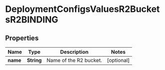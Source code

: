 # DeploymentConfigsValuesR2BucketsR2BINDING

## Properties
Name | Type | Description | Notes
------------ | ------------- | ------------- | -------------
**name** | **String** | Name of the R2 bucket. |  [optional]
